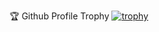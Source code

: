 🏆 Github Profile Trophy
[![trophy](https://github-profile-trophy.vercel.app/?username=morozh&theme=onedark)](https://github.com/ryo-ma/github-profile-trophy)
